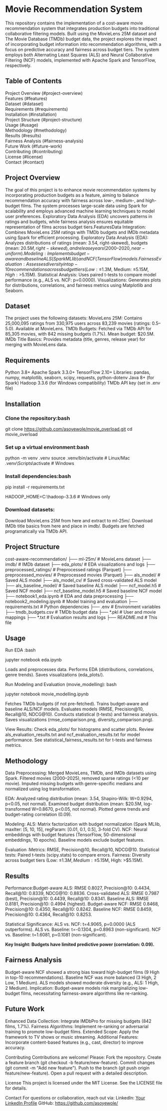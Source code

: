 # Movie Recommendation System

This repository contains the implementation of a cost-aware movie recommendation system that integrates production budgets into traditional collaborative filtering models. Built using the MovieLens 25M dataset and The Movie Database (TMDb) budget data, the project explores the impact of incorporating budget information into recommendation algorithms, with a focus on predictive accuracy and fairness across budget tiers. The system employs both Alternating Least Squares (ALS) and Neural Collaborative Filtering (NCF) models, implemented with Apache Spark and TensorFlow, respectively.  
  
## Table of Contents  
Project Overview (#project-overview)  
Features (#features)  
Dataset (#dataset)  
Requirements (#requirements)  
Installation (#installation)  
Project Structure (#project-structure)  
Usage (#usage)  
Methodology (#methodology)  
Results (#results)  
Fairness Analysis (#fairness-analysis)  
Future Work (#future-work)  
Contributing (#contributing)  
License (#license)  
Contact (#contact)  
  
## Project Overview
The goal of this project is to enhance movie recommendation systems by incorporating production budgets as a feature, aiming to balance recommendation accuracy with fairness across low-, medium-, and high-budget films. The system processes large-scale data using Spark for scalability and employs advanced machine learning techniques to model user preferences. Exploratory Data Analysis (EDA) uncovers patterns in ratings and budgets, while fairness analysis ensures equitable representation of films across budget tiers.FeaturesData Integration: Combines MovieLens 25M ratings with TMDb budgets and IMDb metadata using Spark for efficient processing.
Exploratory Data Analysis (EDA): Analyzes distributions of ratings (mean: 3.54, right-skewed), budgets (mean: $20.5M, right-skewed), and release years (2000–2020, near-uniform).
Modeling: Implements budget-aware and baseline ALS (Spark MLlib) and NCF (TensorFlow) models.
Fairness Evaluation: Assesses diversity in top-10 recommendations across budget tiers (Low: ≤$1.3M, Medium: ≤$5.15M, High: >$5.15M).
Statistical Analysis: Uses paired t-tests to compare model performance (e.g., ALS vs. NCF: p=0.0000).
Visualizations: Generates plots for distributions, correlations, and fairness metrics using Matplotlib and Seaborn.

## Dataset
The project uses the following datasets:
MovieLens 25M: Contains 25,000,095 ratings from 330,975 users across 83,239 movies (ratings: 0.5–5.0). Available at MovieLens.
TMDb Budgets: Fetched via TMDb API for 85,305 movies, with 842 missing budgets (1.7%). Mean budget: $20.5M.
IMDb Title Basics: Provides metadata (title, genres, release year) for merging with MovieLens data.

## Requirements
Python 3.8+
Apache Spark 3.3.0+
TensorFlow 2.10+
Libraries: pandas, numpy, matplotlib, seaborn, scipy, requests, python-dotenv
Java 8+ (for Spark)
Hadoop 3.3.6 (for Windows compatibility)
TMDb API key (set in .env file)

## Installation 
### Clone the repository:bash

git clone https://github.com/asoyewole/movie_overload.git
cd movie_overload

### Set up a virtual environment:bash

python -m venv .venv
source .venv/bin/activate  # Linux/Mac
.venv\Scripts\activate     # Windows

### Install dependencies:bash

pip install -r requirements.txt

HADOOP_HOME=C:\hadoop-3.3.6  # Windows only

### Download datasets: 

Download MovieLens 25M from here and extract to ml-25m/.
Download IMDb title basics from here and place in imdb/.
Budgets are fetched programatically via TMDb API.

## Project Structure

cost-aware-recommendation/
├── ml-25m/                    # MovieLens dataset
├── imdb/                      # IMDb dataset
├── eda_plots/                 # EDA visualizations and logs
├── preprocessed_ratings/       # Preprocessed ratings (Parquet)
├── preprocessed_movies/        # Preprocessed movies (Parquet)
├── als_model/                 # Saved ALS model
├── als_model_cv/              # Saved cross-validated ALS model
├── als_baseline_model/        # Saved baseline ALS model
├── ncf_model.h5               # Saved NCF model
├── ncf_baseline_model.h5      # Saved baseline NCF model
├── notebook1_eda.ipynb        # EDA and data preprocessing
├── notebook2_modeling.ipynb    # Model training and evaluation
├── requirements.txt           # Python dependencies
├── .env                       # Environment variables
├── tmdb_budgets.csv           # TMDb budget data
├── *.pkl                      # User and movie mappings
├── *.txt                      # Evaluation results and logs
├── README.md                  # This file

## Usage
Run EDA :bash

jupyter notebook eda.ipynb

Loads and preprocesses data.
Performs EDA (distributions, correlations, genre trends).
Saves visualizations (eda_plots/).

Run Modeling and Evaluation (movie_modelling): bash

jupyter notebook movie_modelling.ipynb

Fetches TMDb budgets (if not pre-fetched).
Trains budget-aware and baseline ALS/NCF models.
Evaluates models (RMSE, Precision@10, Recall@10, NDCG@10).
Conducts statistical (t-tests) and fairness analysis.
Saves visualizations (rmse_comparison.png, diversity_comparison.png).

View Results:
Check eda_plots/ for histograms and scatter plots.
Review als_evaluation_results.txt and ncf_evaluation_results.txt for model performance.
See statistical_fairness_results.txt for t-tests and fairness metrics.

## Methodology
Data Preprocessing: 
Merged MovieLens, TMDb, and IMDb datasets using Spark.
Filtered movies (2000–2025), removed sparse ratings (<10 per movie).
Imputed missing budgets with genre-specific medians and normalized using log transformation.

EDA:
Analyzed rating distribution (mean: 3.54, Shapiro-Wilk: W=0.9294, p<0.05, not normal).
Examined budget distribution (mean: $20.5M, log-transformed W=0.8670, p<0.05, not normal).
Plotted genre trends and budget-rating correlation (0.09).

Modeling:
ALS: Matrix factorization with budget normalization (Spark MLlib, maxIter: [5, 10, 15], regParam: [0.01, 0.1, 0.5], 3-fold CV).
NCF: Neural embeddings with budget features (TensorFlow, 50-dimensional embeddings, 10 epochs).
Baseline models exclude budget features.

Evaluation
:Metrics: RMSE, Precision@10, Recall@10, NDCG@10.
Statistical tests: Paired t-tests (scipy.stats) to compare errors.
Fairness: Diversity across budget tiers (Low: ≤$1.3M, Medium: ≤$5.15M, High: >$5.15M).

## Results
Performance:Budget-aware ALS: RMSE 0.8027, Precision@10: 0.4434, Recall@10: 0.8339, NDCG@10: 0.8836.
Cross-validated ALS: RMSE 0.7987 (best), Precision@10: 0.4439, Recall@10: 0.8341.
Baseline ALS: RMSE 0.8181, Precision@10: 0.4994 (highest).
Budget-aware NCF: RMSE 0.8468, Precision@10: 0.4350, Recall@10: 0.8242.
Baseline NCF: RMSE 0.8459, Precision@10: 0.4364, Recall@10: 0.8253.

Statistical Significance:
ALS vs. NCF: t=4.9065, p=0.0000 (ALS outperforms).
ALS vs. Baseline: t=-0.1304, p=0.8963 (non-significant).
NCF vs. Baseline: t=1.6081, p=0.1081 (non-significant).

**Key Insight: Budgets have limited predictive power (correlation: 0.09).**


## Fairness Analysis
Budget-aware NCF showed a strong bias toward high-budget films (9 High in top-10 recommendations).
Baseline NCF was more balanced (3 High, 2 Low, 1 Medium).
ALS models showed moderate diversity (e.g., ALS: 1 High, 2 Medium).
Implication: Budget-aware models risk marginalizing low-budget films, necessitating fairness-aware algorithms like re-ranking.

## Future Work
Enhanced Data Collection: Integrate IMDbPro for missing budgets (842 films, 1.7%).
Fairness Algorithms: Implement re-ranking or adversarial training to promote low-budget films.
Extended Scope: Apply the framework to TV shows or music streaming.
Additional Features: Incorporate content-based features (e.g., cast, director) to improve accuracy.

Contributing 
Contributions are welcome! Please: Fork the repository.
Create a feature branch (git checkout -b feature/new-feature).
Commit changes (git commit -m "Add new feature").
Push to the branch (git push origin feature/new-feature).
Open a pull request with a detailed description.

License
This project is licensed under the MIT License. See the LICENSE file for details.

Contact
For questions or collaboration, reach out via:
LinkedIn: [Your LinkedIn Profile](https://www.linkedin.com/in/asoyewole/)
GitHub: https://github.com/asoyewole/






